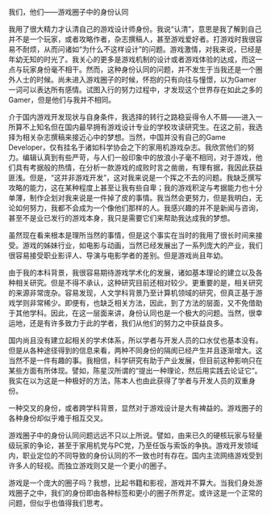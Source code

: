 我们，他们——游戏圈子中的身份认同

我用了很大精力才认清自己的游戏设计师身份。我说“认清”，意思是我了解到自己并不是一个玩家，或者攻略作者，杂志撰稿人，甚至游戏爱好者。打游戏时我很容易不耐烦，从而问诸如“为什么不这样设计”的问题。游戏激情，对我来说，已经是年幼无知的时光了。我关心的更多是游戏机制的设计或者游戏体验的达成，而这一点与玩家身份毫不相干。然而，这种身份认同的问题，并不发生于当我还是一个圈外人士的时候。尚未进入游戏圈子的时候，怀抱的只有向往与憧憬，以为Gamer一词可以表达所有感情。试图入行的努力过程中，才发现这个世界存在如此之多的Gamer，但是他们与我并不相同。


介于国内游戏开发现状与自身条件，我选择的转行之路稳妥得令人不屑——进入一所算不上知名但在国内最早拥有游戏设计专业的学校攻读研究生。在这之前，我选择为相关杂志撰稿来接近心中的梦想。当然，中国并没有自己的Game Developer，仅有挂名于诸如科学协会之下的家用机游戏杂志。我欣赏他们的努力。编辑认真到有些严苛，与人们一般印象中的放浪小子毫不相同，对于游戏，他们具有考据般的热情，在分析一款游戏的成败时言之凿凿，有理有据，我因此获益匪浅。但是，“这并非游戏开发”，这对我来说是一个挥之不去的问题。我缺乏撰写攻略的能力，这在某种程度上甚至让我有些自卑；我的游戏积淀与考据能力也十分单薄，制作企划对我来说是一件掉了皮的事情。我当然会更努力，但是我明白，无论如何努力，我都不会成为一个像他们那样的人。我感兴趣的并不是新闻与咨询，甚至不是业已发行的游戏本身，我只是需要它们来帮助我达成我的梦想。

虽然现在看来根本是理所当然的事情，但是这个事实在当时的我用了很长时间来接受。游戏的姊妹行业，如电影与动画，当然已经发展出了一系列庞大的产业，我们很容易接受职业影评人、导演与电影学者的差别。但是游戏尚且年幼。

由于我的本科背景，我很容易期待游戏学术化的发展，诸如基本理论的建立以及各种相关研究。但是不得不承认，这种研究目前还相对较少。更重要的是，相关研究的来源非常庞杂。容易发现，人文学科背景乃至计算机领域的研究，但真正基于游戏学则非常稀少。即便有，也缺乏相关方法，因此，到了方法的层面，又不免借助于其他学科。因此，在这一层面来讲，身份认同也是一个极大的问题。当然，很幸运地，还是有许多致力于此的学者，我们从他们的努力之中获益良多。

国内尚且没有建立起相关的学术体系，所以学者与开发人员的口水仗也基本没有。但是从各种途径得到的信息来看，两种不同身份的隔阂已经产生并且逐渐增大。这当然不是一件有趣的事。我相信，科学研究有助于产业发展，但目前这种影响只在某些方面有所体现。譬如，陈星汉所谓的“提出一种理论，然后用实践去论证它”。我实在以为这是一种极好的方法，陈本人也由此获得了学者与开发人员的双重身份。

一种交叉的身份，或者跨学科背景，显然对于游戏设计是大有裨益的。游戏圈子的各种身份却似乎难于相互交叉。

游戏圈子中的身份认同问题远远不只以上所说。譬如，由来已久的硬核玩家与轻量级玩家的争论，甚至于家用机党与PC党，乃至任饭与索饭的争执。游戏开发领域内，职业定位的不同导致的身份认同的不一致也时有存在。国内主流网络游戏受到许多人的轻视。而独立游戏则又是一个更小的圈子。

游戏是一个庞大的圈子吗？我想，比起书籍和影视，游戏并不算大。当我们身处游戏圈子之中，我们的身份即由各种标签和更小的圈子所界定。或许这是一个正常的问题，但似乎也值得我们思考。